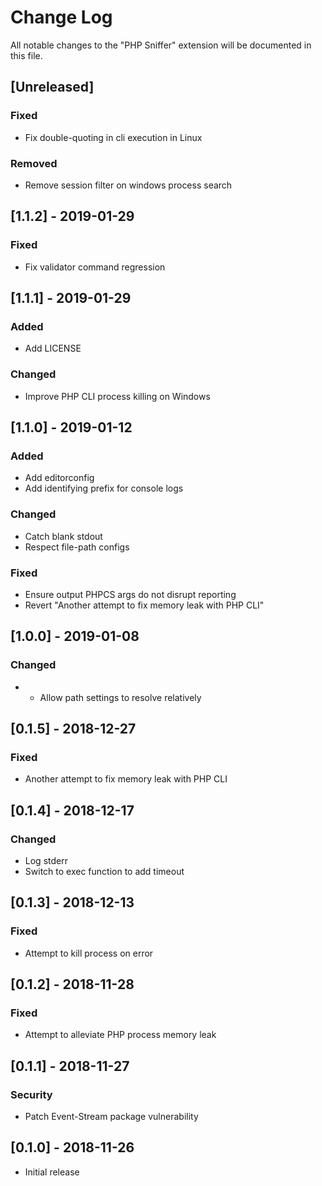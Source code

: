 # Change Log
All notable changes to the "PHP Sniffer" extension will be documented in this file.

## [Unreleased]

### Fixed
- Fix double-quoting in cli execution in Linux

### Removed
- Remove session filter on windows process search

## [1.1.2] - 2019-01-29

### Fixed
- Fix validator command regression

## [1.1.1] - 2019-01-29

### Added
- Add LICENSE

### Changed
- Improve PHP CLI process killing on Windows

## [1.1.0] - 2019-01-12

### Added
- Add editorconfig
- Add identifying prefix for console logs

### Changed
- Catch blank stdout
- Respect file-path configs

### Fixed
- Ensure output PHPCS args do not disrupt reporting
- Revert "Another attempt to fix memory leak with PHP CLI"

## [1.0.0] - 2019-01-08

### Changed
- - Allow path settings to resolve relatively

## [0.1.5] - 2018-12-27

### Fixed
- Another attempt to fix memory leak with PHP CLI

## [0.1.4] - 2018-12-17

### Changed
- Log stderr
- Switch to exec function to add timeout

## [0.1.3] - 2018-12-13

### Fixed
- Attempt to kill process on error

## [0.1.2] - 2018-11-28

### Fixed
- Attempt to alleviate PHP process memory leak

## [0.1.1] - 2018-11-27

### Security
- Patch Event-Stream package vulnerability

## [0.1.0] - 2018-11-26
- Initial release
